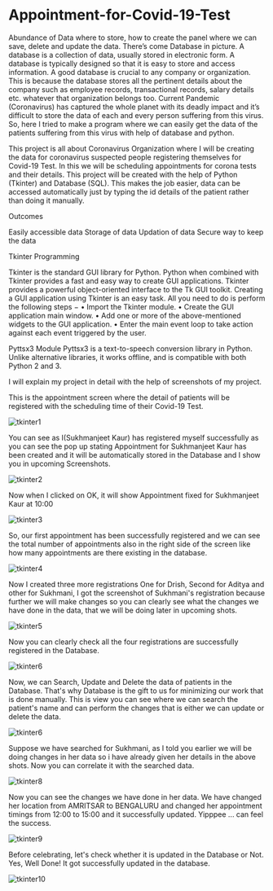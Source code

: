 # Appointment-for-Covid-19-Test
Abundance of Data where to store, how to create the panel where we can save, delete and
update the data. There’s come Database in picture. A database is a collection of data,
usually stored in electronic form. A database is typically designed so that it is easy to store
and access information. A good database is crucial to any company or organization. This is
because the database stores all the pertinent details about the company such as employee
records, transactional records, salary details etc. whatever that organization belongs too.
Current Pandemic (Coronavirus) has captured the whole planet with its deadly impact and
it’s difficult to store the data of each and every person suffering from this virus. So, here I
tried to make a program where we can easily get the data of the patients suffering from this
virus with help of database and python.

This project is all about Coronavirus Organization where I will be creating the data for
coronavirus suspected people registering themselves for Covid-19 Test. In this we will be scheduling appointments for corona tests and their details. This project will be created with the help of
Python (Tkinter) and Database (SQL). This makes the job easier, data can be accessed
automatically just by typing the id details of the patient rather than doing it manually.

Outcomes

Easily accessible data
Storage of data
Updation of data
Secure way to keep the data

Tkinter Programming

Tkinter is the standard GUI library for Python. Python when combined with Tkinter provides a fast and easy way to create GUI applications. Tkinter provides a powerful object-oriented interface to the Tk GUI toolkit.
Creating a GUI application using Tkinter is an easy task. All you need to do is perform the following steps −
• Import the Tkinter module.
• Create the GUI application main window.
• Add one or more of the above-mentioned widgets to the GUI application.
• Enter the main event loop to take action against each event triggered by the user.

Pyttsx3 Module Pyttsx3 is a text-to-speech conversion library in Python. Unlike alternative libraries, it works offline, and is compatible with both Python 2 and 3.

I will explain my project in detail with the help of screenshots of my project. 

This is the appointment screen where the detail of patients will be registered with the scheduling time of their Covid-19 Test.

![tkinter1](https://user-images.githubusercontent.com/87376487/127766557-03bba25c-3d56-4cdf-b613-80d688560533.png)

You can see as I(Sukhmanjeet Kaur) has registered myself successfully as you can see the pop up stating Appointment for Sukhmanjeet Kaur has been created and it will be automatically stored in the Database and I show you in upcoming Screenshots.

![tkinter2](https://user-images.githubusercontent.com/87376487/127766667-a434ecf7-cc34-41e8-97d2-c02cf0df22ea.png)

Now when I clicked on OK, it will show Appointment fixed for Sukhmanjeet Kaur at 10:00 

![tkinter3](https://user-images.githubusercontent.com/87376487/127766699-934a108d-1ba1-46ec-a493-22c0bc0e0d58.png)

So, our first appointment has been successfully registered and we can see the total number of appointments also in the right side of the screen like how many appointments are there existing in the database.

![tkinter4](https://user-images.githubusercontent.com/87376487/127766739-b70026b8-f239-4bb5-bd87-ecf9ef334477.png)

Now I created three more registrations One for Drish, Second for Aditya and other for Sukhmani, I got the screenshot of Sukhmani's registration because further we will make changes so you can clearly see what the changes we have done in the data, that we will be doing later in upcoming shots.

![tkinter5](https://user-images.githubusercontent.com/87376487/127766812-2115b9de-6cb6-42cd-a419-72b5e04b6797.png)

Now you can clearly check all the four registrations are successfully registered in the Database.

![tkinter6](https://user-images.githubusercontent.com/87376487/127766873-233adc80-7265-4d15-b9e2-bc25d084852c.png)

Now, we can Search, Update and Delete the data of patients in the Database. That's why Database is the gift to us for minimizing our work that is done manually.
This is view you can see where we can search the patient's name and can perform the changes that is either we can update or delete the data.

![tkinter6](https://user-images.githubusercontent.com/87376487/127767014-3bfd515b-4f94-467d-af51-120a2c942e64.png)

Suppose we have searched for Sukhmani, as I told you earlier we will be doing changes in her data so i have already given her details in the above shots. Now you can correlate it with the searched data.

![tkinter8](https://user-images.githubusercontent.com/87376487/127767063-fb35453f-a9ab-4d86-a519-2d667e52b890.png)

Now you can see the changes we have done in her data. We have changed her location from AMRITSAR to BENGALURU and changed her appointment timings from 12:00 to 15:00 and it successfully updated. Yipppee ... can feel the success. 

![tkinter9](https://user-images.githubusercontent.com/87376487/127767115-1dbc230c-97e7-4a50-a873-b72b48c6ffe9.png)

Before celebrating, let's check whether it is updated in the Database or Not. Yes, Well Done! It got successfully updated in the database.

![tkinter10](https://user-images.githubusercontent.com/87376487/127767179-0a9921c6-35d4-4ab3-a23e-cec932f78d54.png)
















